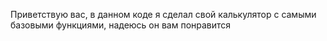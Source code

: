 Приветствую вас, в данном коде я сделал свой калькулятор с самыми базовыми функциями, надеюсь он вам понравится 
